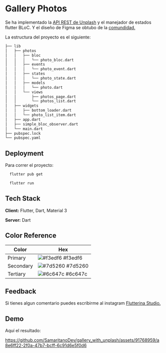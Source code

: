 
# Gallery Photos

Se ha implementado la [API REST de Unplash](https://unsplash.com/developers) y el manejador de estados flutter BLoC.
Y el diseño de Figma se obtubo de la [comundidad.](https://www.figma.com/community/file/1122826989346871198)

La estructura del proyecto es el siguiente:

```bash
├── lib
│   ├── photos
│   │   ├── bloc
│   │   │   └── photo_bloc.dart
│   │   ├── events
│   │   │   └── photo_event.dart
│   │   ├── states
│   │   │   └── photo_state.dart
│   │   ├── models
│   │   │   └── photo.dart
│   │   └── views
│   │       ├── photos_page.dart
│   │       └── photos_list.dart
│   ├── widgets
│   │   ├── bottom_loader.dart
│   │   └── photo_list_item.dart
│   ├── app.dart
│   ├── simple_bloc_observer.dart
│   └── main.dart
├── pubspec.lock
└── pubspec.yaml
```

## Deployment

Para correr el proyecto: 

```bash
  flutter pub get
```
```bash
  flutter run
```

## Tech Stack

**Client:** Flutter, Dart, Material 3

**Server:** Dart

## Color Reference


| Color             | Hex                                                                |
| ----------------- | ------------------------------------------------------------------ |
| Primary | ![#f3edf6](https://via.placeholder.com/10/f3edf6?text=+) #f3edf6 |
| Secondary | ![#7d5260](https://via.placeholder.com/10/7d5260?text=+) #7d5260 |
| Tertiary | ![#6c647c](https://via.placeholder.com/10/6c647c?text=+) #6c647c |



## Feedback

Si tienes algun comentario puedes escribirme al instagram [Flutterina Studio.](https://www.instagram.com/flutterinastudio/)

## Demo

Aquí el resultado:

https://github.com/SamaritanoDev/gallery_with_unplash/assets/91768959/a8e6ff22-2f0a-47b7-bcff-6c91d6e5f0d6
